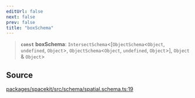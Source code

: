 ```yaml
---
editUrl: false
next: false
prev: false
title: "boxSchema"
---
```


> **`const`** **boxSchema**: `IntersectSchema`\<[`ObjectSchema`\<`Object`, `undefined`, `Object`\>, `ObjectSchema`\<`Object`, `undefined`, `Object`\>], `Object` & `Object`\>

## Source

[packages/spacekit/src/schema/spatial.schema.ts:19](https://github.com/nodenogg-in/alpha-p2p/blob/a4d5eff/packages/spacekit/src/schema/spatial.schema.ts#L19)
